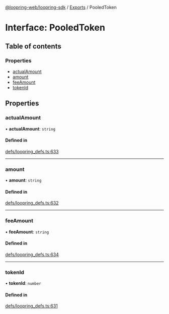 [@loopring-web/loopring-sdk](../README.md) / [Exports](../modules.md) / PooledToken

# Interface: PooledToken

## Table of contents

### Properties

- [actualAmount](PooledToken.md#actualamount)
- [amount](PooledToken.md#amount)
- [feeAmount](PooledToken.md#feeamount)
- [tokenId](PooledToken.md#tokenid)

## Properties

### actualAmount

• **actualAmount**: `string`

#### Defined in

[defs/loopring_defs.ts:633](https://github.com/Loopring/loopring_sdk/blob/6d0be7c/src/defs/loopring_defs.ts#L633)

___

### amount

• **amount**: `string`

#### Defined in

[defs/loopring_defs.ts:632](https://github.com/Loopring/loopring_sdk/blob/6d0be7c/src/defs/loopring_defs.ts#L632)

___

### feeAmount

• **feeAmount**: `string`

#### Defined in

[defs/loopring_defs.ts:634](https://github.com/Loopring/loopring_sdk/blob/6d0be7c/src/defs/loopring_defs.ts#L634)

___

### tokenId

• **tokenId**: `number`

#### Defined in

[defs/loopring_defs.ts:631](https://github.com/Loopring/loopring_sdk/blob/6d0be7c/src/defs/loopring_defs.ts#L631)
